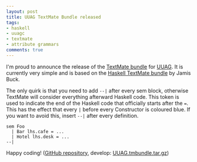 ```yaml
--- 
layout: post
title: UUAG TextMate Bundle released
tags: 
- haskell
- uuagc
- textmate
- attribute grammars
comments: true
---
```

I'm proud to announce the release of the <a title="GitHub repository of the
UUAGC TextMate Bundle"
href="https://github.com/spockz/UUAttributeGrammar-TextMate-Bundle">TextMate
bundle</a> for <a title="Utrecht University Attribute Grammar System"
href="http://www.cs.uu.nl/wiki/HUT/AttributeGrammarSystem">UUAG</a>. It is
currently very simple and is based on the <a title="Haskell Bundle for TextMate"
href="http://weblog.jamisbuck.org/2005/11/1/haskell-bundle-for-textmate">Haskell
TextMate bundle</a> by Jamis Buck.

The only quirk is that you need to add `--|` after every sem block, otherwise
TextMate will consider everything afterward Haskell code. This token is used to
indicate the end of the Haskell code that officially starts after the `=`. This
has the effect that every `|` before every Constructor is coloured blue. If you
want to avoid this, insert `--|` after every definition.

```
sem Foo
  | Bar lhs.cafe = ...
  | Hotel lhs.desk = ...
--|
```

Happy coding! (<a
href="https://github.com/spockz/UUAttributeGrammar-TextMate-Bundle">GitHub repository</a>, develop: <a
href="https://github.com/spockz/UUAttributeGrammar-TextMate-Bundle/tarball/master">UUAG.tmbundle.tar.gz</a>)
